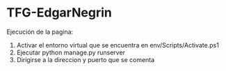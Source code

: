 # TFG-EdgarNegrin

Ejecución de la pagina:

1. Activar el entorno virtual que se encuentra en env/Scripts/Activate.ps1
2. Ejecutar python manage.py runserver
3. Dirigirse a la direccion y puerto que se comenta
